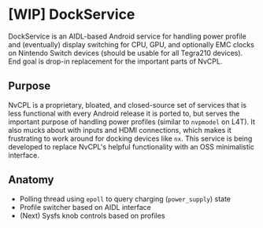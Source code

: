 # [WIP] DockService

DockService is an AIDL-based Android service for handling power profile and (eventually) display switching for CPU, GPU, and optionally EMC clocks on Nintendo Switch devices (should be usable for all Tegra210 devices). End goal is drop-in replacement for the important parts of NvCPL.

## Purpose

NvCPL is a proprietary, bloated, and closed-source set of services that is less functional with every Android release it is ported to, but serves the important purpose of handling power profiles (similar to `nvpmodel` on L4T). It also mucks about with inputs and HDMI connections, which makes it frustrating to work around for docking devices like `nx`. This service is being developed to replace NvCPL's helpful functionality with an OSS minimalistic interface.

## Anatomy

- Polling thread using `epoll` to query charging (`power_supply`) state
- Profile switcher based on AIDL interface
- (Next) Sysfs knob controls based on profiles
